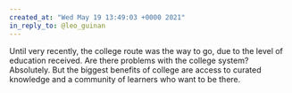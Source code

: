 ```yaml
---
created_at: "Wed May 19 13:49:03 +0000 2021"
in_reply_to: @leo_guinan
---
```


Until very recently, the college route was the way to go, due to the level of education received. Are there problems with the college system? Absolutely. But the biggest benefits of college are access to curated knowledge and a community of learners who want to be there.
